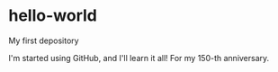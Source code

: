 # hello-world
My first depository

I'm started using GitHub, and I'll learn it all!
For my 150-th anniversary.
